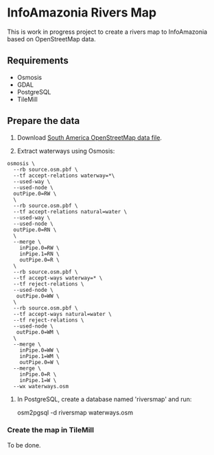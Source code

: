 # InfoAmazonia Rivers Map

This is work in progress project to create a rivers map to InfoAmazonia based on OpenStreetMap data.

## Requirements

* Osmosis
* GDAL
* PostgreSQL
* TileMill

## Prepare the data

1. Download [South America OpenStreetMap data file](http://download.geofabrik.de/south-america-latest.osm.pbf).

2. Extract waterways using Osmosis:

```
osmosis \
  --rb source.osm.pbf \
  --tf accept-relations waterway=*\
  --used-way \
  --used-node \
  outPipe.0=RW \
  \
  --rb source.osm.pbf \
  --tf accept-relations natural=water \
  --used-way \
  --used-node \
  outPipe.0=RN \
  \
  --merge \
  	inPipe.0=RW \
  	inPipe.1=RN \
  	outPipe.0=R \
  \
  --rb source.osm.pbf \
  --tf accept-ways waterway=* \
  --tf reject-relations \
  --used-node \
   outPipe.0=WW \
  \
  --rb source.osm.pbf \
  --tf accept-ways natural=water \
  --tf reject-relations \
  --used-node \
   outPipe.0=WM \
  \
  --merge \
  	inPipe.0=WW \
  	inPipe.1=WM \
  	outPipe.0=W \
  --merge \
  	inPipe.0=R \
  	inPipe.1=W \
  --wx waterways.osm
```

1. In PostgreSQL, create a database named 'riversmap' and run:

	osm2pgsql -d riversmap waterways.osm 

### Create the map in TileMill

To be done.